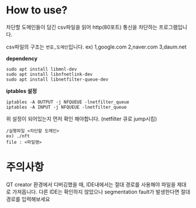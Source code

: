 # How to use?
차단할 도메인들이 담긴 csv파일을 읽어 http(80포트) 통신을 차단하는 프로그램입니다. 

csv파일의 구조는 
`번호,도메인`입니다.
ex)
1,google.com
2,naver.com
3,daum.net

**dependency**

```
sudo apt install libmnl-dev
sudo apt install libnfnetlink-dev
sudo apt install libnetfilter-queue-dev
```
**iptables 설정**
```
iptables -A OUTPUT -j NFQUEUE -lnetfilter_queue
iptables -A INPUT -j NFQUEUE -lnetfilter_queue
```
위 설정이 되어있는지 먼저 확인 해야합니다. (netfilter 큐로 jump시킴)


```.
/실행파일 <차단할 도메인>
ex) ./nft
file : <파일명>
```

# 주의사항
QT creator 환경에서 디버깅했을 때, IDE내에서는 절대 경로를 사용해야 파일을 제대로 가져옵니다. 
다른 IDE는 확인하지 않았으나 segmentation fault가 발생한다면 절대 경로를 입력해보세요

